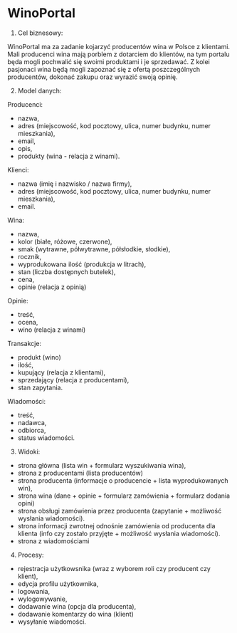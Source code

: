 # WinoPortal

1. Cel biznesowy:

WinoPortal ma za zadanie kojarzyć producentów wina w Polsce z klientami.
Mali producenci wina mają porblem z dotarciem do klientów, na tym portalu będa mogli pochwalić się swoimi produktami i je sprzedawać.
Z kolei pasjonaci wina będą mogli zapoznać się z ofertą poszczególnych producentów, dokonać zakupu oraz wyrazić swoją opinię.

2. Model danych:

Producenci:
- nazwa,
- adres (miejscowość, kod pocztowy, ulica, numer budynku, numer mieszkania),
- email,
- opis,
- produkty (wina - relacja z winami).

Klienci:
- nazwa (imię i nazwisko / nazwa firmy),
- adres (miejscowość, kod pocztowy, ulica, numer budynku, numer mieszkania),
- email.

Wina:
- nazwa,
- kolor (białe, różowe, czerwone),
- smak (wytrawne, półwytrawne, półsłodkie, słodkie),
- rocznik,
- wyprodukowana ilość (produkcja w litrach),
- stan (liczba dostępnych butelek),
- cena,
- opinie (relacja z opinią) 

Opinie:
- treść,
- ocena,
- wino (relacja z winami)

Transakcje:
- produkt (wino)
- ilość,
- kupujący (relacja z klientami),
- sprzedający (relacja z producentami),
- stan zapytania.

Wiadomości:
- treść,
- nadawca,
- odbiorca,
- status wiadomości.

3. Widoki:

- strona główna (lista win + formularz wyszukiwania wina),
- strona z producentami (lista producentów)
- strona producenta (informacje o producencie + lista wyprodukowanych win),
- strona wina (dane + opinie + formularz zamówienia + formularz dodania opini)
- strona obsługi zamówienia przez producenta (zapytanie + możliwość wysłania wiadomości).
- strona informacji zwrotnej odnośnie zamówienia od producenta dla klienta (info czy zostało przyjęte + możliwość wysłania wiadomości).
- strona z wiadomościami

4. Procesy:

- rejestracja użytkowsnika (wraz z wyborem roli czy producent czy klient),
- edycja profilu użytkownika,
- logowania,
- wylogowywanie,
- dodawanie wina (opcja dla producenta),
- dodawanie komentarzy do wina (klient)
- wysyłanie wiadomości.
